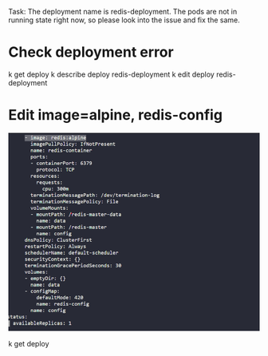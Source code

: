 Task: The deployment name is redis-deployment. The pods are not in running state right now, so please look into the issue and fix the same.

# Check deployment error
k get deploy
k describe deploy redis-deployment
k edit deploy redis-deployment

# Edit image=alpine, redis-config
![alt text](image.png)

k get deploy